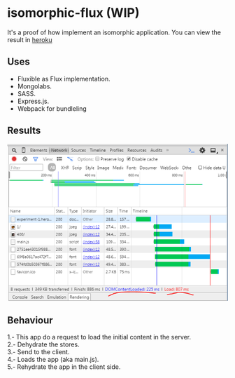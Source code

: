 # isomorphic-flux (WIP)
It's a proof of how implement an isomorphic application.
You can view the result in [heroku](http://experiment-1.herokuapp.com)
## Uses
- Fluxible as Flux implementation.
- Mongolabs.
- SASS.
- Express.js.
- Webpack for bundleling

## Results
![performance](./doc/performance_00.PNG)

## Behaviour

1.- This app do a request to load the initial content in the server.   
2.- Dehydrate the stores.   
3.- Send to the client.   
4.- Loads the app (aka main.js).   
5.- Rehydrate the app in the client side.  
